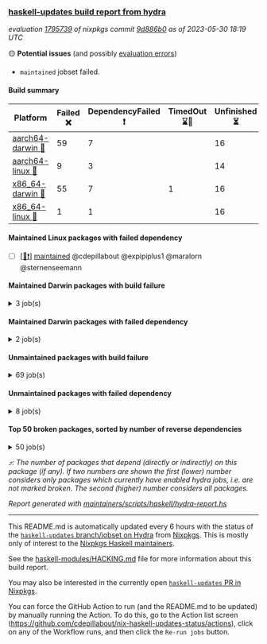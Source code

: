 ### [haskell-updates build report from hydra](https://hydra.nixos.org/jobset/nixpkgs/haskell-updates)
*evaluation [1795739](https://hydra.nixos.org/eval/1795739) of nixpkgs commit [9d886b0](https://github.com/NixOS/nixpkgs/commits/9d886b026546ede5ff40c6e09d2f6161c8fb1269) as of 2023-05-30 18:19 UTC*

:yellow_circle: **Potential issues** (and possibly [evaluation errors](https://hydra.nixos.org/jobset/nixpkgs/haskell-updates))
  * `maintained` jobset failed.

#### Build summary

 | Platform | Failed :x: | DependencyFailed :heavy_exclamation_mark: | TimedOut :hourglass::no_entry_sign: | Unfinished :hourglass_flowing_sand: | Success :heavy_check_mark: | 
 | --- | --- | --- | --- | --- | --- | 
 | [aarch64-darwin :green_apple:](https://hydra.nixos.org/eval/1795739?filter=.aarch64-darwin) | 59 | 7 |  | 16 | 6450 | 
 | [aarch64-linux :iphone:](https://hydra.nixos.org/eval/1795739?filter=.aarch64-linux) | 9 | 3 |  | 14 | 6580 | 
 | [x86_64-darwin :apple:](https://hydra.nixos.org/eval/1795739?filter=.x86_64-darwin) | 55 | 7 | 1 | 16 | 6471 | 
 | [x86_64-linux :penguin:](https://hydra.nixos.org/eval/1795739?filter=.x86_64-linux) | 1 | 1 |  | 16 | 6630 | 
#### Maintained Linux packages with failed dependency
- [ ] [[:penguin::heavy_exclamation_mark:]](https://hydra.nixos.org/build/221987705) [maintained](https://hydra.nixos.org/eval/1795739?filter=maintained) @cdepillabout @expipiplus1 @maralorn @sternenseemann
#### Maintained Darwin packages with build failure
<details><summary>3 job(s) </summary>

- [ ] [gitit](https://hydra.nixos.org/eval/1795739?filter=gitit) @Profpatsch @sternenseemann
  - [[:green_apple::x:]](https://hydra.nixos.org/build/221855415) [[:apple::heavy_check_mark:]](https://hydra.nixos.org/build/221862470) [toplevel](https://hydra.nixos.org/eval/1795739?filter=gitit)
  - [[:green_apple::heavy_check_mark:]](https://hydra.nixos.org/build/221853456) [[:apple::heavy_check_mark:]](https://hydra.nixos.org/build/221843816) [haskellPackages](https://hydra.nixos.org/eval/1795739?filter=haskellPackages.gitit)
</details>

#### Maintained Darwin packages with failed dependency
<details><summary>2 job(s) </summary>

- [ ] [[:green_apple::heavy_exclamation_mark:]](https://hydra.nixos.org/build/221845108) [[:apple::heavy_exclamation_mark:]](https://hydra.nixos.org/build/221855453) [haskellPackages.streamly-archive](https://hydra.nixos.org/eval/1795739?filter=haskellPackages.streamly-archive) @shlok
- [ ] [[:green_apple::heavy_exclamation_mark:]](https://hydra.nixos.org/build/221842644) [[:apple::heavy_exclamation_mark:]](https://hydra.nixos.org/build/221837932) [haskellPackages.streamly-lmdb](https://hydra.nixos.org/eval/1795739?filter=haskellPackages.streamly-lmdb) @shlok
</details>

#### Unmaintained packages with build failure
<details><summary>69 job(s) </summary>

- [ ] [[:green_apple::x:]](https://hydra.nixos.org/build/221853990) [[:iphone::x:]](https://hydra.nixos.org/build/221856268) [[:apple::heavy_check_mark:]](https://hydra.nixos.org/build/221844018) [[:penguin::heavy_check_mark:]](https://hydra.nixos.org/build/221863287) [haskellPackages.hw-simd](https://hydra.nixos.org/eval/1795739?filter=haskellPackages.hw-simd)  :arrow_heading_up: 1 | 8
- [ ] [[:green_apple::x:]](https://hydra.nixos.org/build/221851283) [[:iphone::heavy_check_mark:]](https://hydra.nixos.org/build/221841685) [[:apple::x:]](https://hydra.nixos.org/build/221846057) [[:penguin::heavy_check_mark:]](https://hydra.nixos.org/build/221838369) [haskellPackages.inline-r](https://hydra.nixos.org/eval/1795739?filter=haskellPackages.inline-r)  :arrow_heading_up: 1 | 4
- [ ] [[:green_apple::heavy_check_mark:]](https://hydra.nixos.org/build/221855223) [[:iphone::x:]](https://hydra.nixos.org/build/221854811) [[:apple::heavy_check_mark:]](https://hydra.nixos.org/build/221858597) [[:penguin::heavy_check_mark:]](https://hydra.nixos.org/build/221845511) [haskellPackages.long-double](https://hydra.nixos.org/eval/1795739?filter=haskellPackages.long-double)  :arrow_heading_up: 1 | 2
- [ ] [[:green_apple::x:]](https://hydra.nixos.org/build/221859206) [[:iphone::heavy_check_mark:]](https://hydra.nixos.org/build/221839445) [[:apple::x:]](https://hydra.nixos.org/build/221860904) [[:penguin::heavy_check_mark:]](https://hydra.nixos.org/build/221851712) [haskellPackages.posix-socket](https://hydra.nixos.org/eval/1795739?filter=haskellPackages.posix-socket)  :arrow_heading_up: 1 | 2
- [ ] [[:green_apple::x:]](https://hydra.nixos.org/build/221846477) [[:iphone::heavy_check_mark:]](https://hydra.nixos.org/build/221838034) [[:apple::x:]](https://hydra.nixos.org/build/221850221) [[:penguin::heavy_check_mark:]](https://hydra.nixos.org/build/221861862) [haskellPackages.gi-gdkx11](https://hydra.nixos.org/eval/1795739?filter=haskellPackages.gi-gdkx11)  :arrow_heading_up: 1 | 1
- [ ] [[:green_apple::heavy_check_mark:]](https://hydra.nixos.org/build/221837814) [[:iphone::x:]](https://hydra.nixos.org/build/221857067) [[:apple::heavy_check_mark:]](https://hydra.nixos.org/build/221837913) [[:penguin::heavy_check_mark:]](https://hydra.nixos.org/build/221851430) [haskellPackages.nlopt-haskell](https://hydra.nixos.org/eval/1795739?filter=haskellPackages.nlopt-haskell)  :arrow_heading_up: 1 | 1
- [ ] [[:green_apple::x:]](https://hydra.nixos.org/build/221860982) [[:iphone::heavy_check_mark:]](https://hydra.nixos.org/build/221857352) [[:apple::x:]](https://hydra.nixos.org/build/221846980) [[:penguin::heavy_check_mark:]](https://hydra.nixos.org/build/221858249) [haskellPackages.openal-ffi](https://hydra.nixos.org/eval/1795739?filter=haskellPackages.openal-ffi)  :arrow_heading_up: 1 | 1
- [ ] [[:apple::x:]](https://hydra.nixos.org/build/221853861) [[:penguin::heavy_check_mark:]](https://hydra.nixos.org/build/221852851) [haskellPackages.swisstable](https://hydra.nixos.org/eval/1795739?filter=haskellPackages.swisstable)  :arrow_heading_up: 1 | 1
- [ ] [[:green_apple::heavy_check_mark:]](https://hydra.nixos.org/build/221852380) [[:iphone::x:]](https://hydra.nixos.org/build/221851341) [[:apple::heavy_check_mark:]](https://hydra.nixos.org/build/221848919) [[:penguin::heavy_check_mark:]](https://hydra.nixos.org/build/221837677) [haskellPackages.freetype2](https://hydra.nixos.org/eval/1795739?filter=haskellPackages.freetype2)  :arrow_heading_up: 0 | 11
- [ ] [[:green_apple::x:]](https://hydra.nixos.org/build/221859640) [[:iphone::heavy_check_mark:]](https://hydra.nixos.org/build/221853471) [[:apple::x:]](https://hydra.nixos.org/build/221861435) [[:penguin::heavy_check_mark:]](https://hydra.nixos.org/build/221861294) [haskellPackages.llvm-tf](https://hydra.nixos.org/eval/1795739?filter=haskellPackages.llvm-tf)  :arrow_heading_up: 0 | 6
- [ ] [[:green_apple::x:]](https://hydra.nixos.org/build/221838305) [[:iphone::heavy_check_mark:]](https://hydra.nixos.org/build/221854003) [[:apple::x:]](https://hydra.nixos.org/build/221863299) [[:penguin::heavy_check_mark:]](https://hydra.nixos.org/build/221864199) [haskellPackages.pipes-zlib](https://hydra.nixos.org/eval/1795739?filter=haskellPackages.pipes-zlib)  :arrow_heading_up: 0 | 5
- [ ] [[:green_apple::x:]](https://hydra.nixos.org/build/221839663) [[:iphone::heavy_check_mark:]](https://hydra.nixos.org/build/221862780) [[:apple::heavy_check_mark:]](https://hydra.nixos.org/build/221857688) [[:penguin::heavy_check_mark:]](https://hydra.nixos.org/build/221855820) [haskellPackages.folds](https://hydra.nixos.org/eval/1795739?filter=haskellPackages.folds)  :arrow_heading_up: 0 | 3
- [ ] [[:green_apple::x:]](https://hydra.nixos.org/build/221839172) [[:iphone::x:]](https://hydra.nixos.org/build/221862461) [[:apple::heavy_check_mark:]](https://hydra.nixos.org/build/221858076) [[:penguin::heavy_check_mark:]](https://hydra.nixos.org/build/221855900) [haskellPackages.picosat](https://hydra.nixos.org/eval/1795739?filter=haskellPackages.picosat)  :arrow_heading_up: 0 | 3
- [ ] [[:green_apple::x:]](https://hydra.nixos.org/build/221854066) [[:iphone::heavy_check_mark:]](https://hydra.nixos.org/build/221850186) [[:apple::heavy_check_mark:]](https://hydra.nixos.org/build/221851959) [[:penguin::heavy_check_mark:]](https://hydra.nixos.org/build/221839435) [haskellPackages.LibZip](https://hydra.nixos.org/eval/1795739?filter=haskellPackages.LibZip)  :arrow_heading_up: 0 | 2
- [ ] [[:green_apple::heavy_check_mark:]](https://hydra.nixos.org/build/221850149) [[:iphone::heavy_check_mark:]](https://hydra.nixos.org/build/221854987) [[:apple::x:]](https://hydra.nixos.org/build/221863066) [[:penguin::heavy_check_mark:]](https://hydra.nixos.org/build/221843234) [haskellPackages.quic](https://hydra.nixos.org/eval/1795739?filter=haskellPackages.quic)  :arrow_heading_up: 0 | 2
- [ ] [[:green_apple::x:]](https://hydra.nixos.org/build/221846451) [[:iphone::heavy_check_mark:]](https://hydra.nixos.org/build/221841875) [[:apple::heavy_check_mark:]](https://hydra.nixos.org/build/221848291) [[:penguin::heavy_check_mark:]](https://hydra.nixos.org/build/221861291) [haskellPackages.rocksdb-haskell](https://hydra.nixos.org/eval/1795739?filter=haskellPackages.rocksdb-haskell)  :arrow_heading_up: 0 | 2
- [ ] [[:green_apple::x:]](https://hydra.nixos.org/build/221863648) [[:iphone::heavy_check_mark:]](https://hydra.nixos.org/build/221837699) [[:apple::x:]](https://hydra.nixos.org/build/221863739) [[:penguin::heavy_check_mark:]](https://hydra.nixos.org/build/221863279) [haskellPackages.h-raylib](https://hydra.nixos.org/eval/1795739?filter=haskellPackages.h-raylib)  :arrow_heading_up: 0 | 1
- [ ] [[:green_apple::x:]](https://hydra.nixos.org/build/221858060) [[:iphone::heavy_check_mark:]](https://hydra.nixos.org/build/221838653) [[:apple::x:]](https://hydra.nixos.org/build/221852761) [[:penguin::heavy_check_mark:]](https://hydra.nixos.org/build/221859830) [haskellPackages.hamid](https://hydra.nixos.org/eval/1795739?filter=haskellPackages.hamid)  :arrow_heading_up: 0 | 1
- [ ] [[:green_apple::heavy_check_mark:]](https://hydra.nixos.org/build/221857910) [[:iphone::heavy_check_mark:]](https://hydra.nixos.org/build/221840703) [[:apple::x:]](https://hydra.nixos.org/build/221855688) [[:penguin::heavy_check_mark:]](https://hydra.nixos.org/build/221848435) [haskellPackages.hmatrix-morpheus](https://hydra.nixos.org/eval/1795739?filter=haskellPackages.hmatrix-morpheus)  :arrow_heading_up: 0 | 1
- [ ] [[:green_apple::x:]](https://hydra.nixos.org/build/221859150) [[:iphone::heavy_check_mark:]](https://hydra.nixos.org/build/221849305) [[:apple::x:]](https://hydra.nixos.org/build/221843421) [[:penguin::heavy_check_mark:]](https://hydra.nixos.org/build/221850441) [haskellPackages.huckleberry](https://hydra.nixos.org/eval/1795739?filter=haskellPackages.huckleberry)  :arrow_heading_up: 0 | 1
- [ ] [[:green_apple::x:]](https://hydra.nixos.org/build/221840823) [[:iphone::heavy_check_mark:]](https://hydra.nixos.org/build/221845515) [[:apple::x:]](https://hydra.nixos.org/build/221850323) [[:penguin::heavy_check_mark:]](https://hydra.nixos.org/build/221838466) [haskellPackages.select](https://hydra.nixos.org/eval/1795739?filter=haskellPackages.select)  :arrow_heading_up: 0 | 1
- [ ] [[:green_apple::x:]](https://hydra.nixos.org/build/221854939) [[:iphone::heavy_check_mark:]](https://hydra.nixos.org/build/221843902) [[:apple::x:]](https://hydra.nixos.org/build/221841242) [[:penguin::heavy_check_mark:]](https://hydra.nixos.org/build/221841169) [haskellPackages.sysinfo](https://hydra.nixos.org/eval/1795739?filter=haskellPackages.sysinfo)  :arrow_heading_up: 0 | 1
- [ ] [[:green_apple::heavy_check_mark:]](https://hydra.nixos.org/build/221844737) [[:iphone::heavy_check_mark:]](https://hydra.nixos.org/build/221859486) [[:apple::x:]](https://hydra.nixos.org/build/221860259) [[:penguin::heavy_check_mark:]](https://hydra.nixos.org/build/221855382) [haskellPackages.FractalArt](https://hydra.nixos.org/eval/1795739?filter=haskellPackages.FractalArt) 
- [ ] [[:green_apple::heavy_check_mark:]](https://hydra.nixos.org/build/221838223) [[:iphone::x:]](https://hydra.nixos.org/build/221849533) [[:apple::heavy_check_mark:]](https://hydra.nixos.org/build/221847393) [[:penguin::heavy_check_mark:]](https://hydra.nixos.org/build/221842060) [haskellPackages.HsASA](https://hydra.nixos.org/eval/1795739?filter=haskellPackages.HsASA) 
- [ ] [[:green_apple::x:]](https://hydra.nixos.org/build/221857370) [[:iphone::heavy_check_mark:]](https://hydra.nixos.org/build/221853127) [[:apple::x:]](https://hydra.nixos.org/build/221838613) [[:penguin::heavy_check_mark:]](https://hydra.nixos.org/build/221862967) [haskellPackages.al](https://hydra.nixos.org/eval/1795739?filter=haskellPackages.al) 
- [ ] [[:green_apple::x:]](https://hydra.nixos.org/build/221840657) [[:iphone::heavy_check_mark:]](https://hydra.nixos.org/build/221859581) [[:apple::x:]](https://hydra.nixos.org/build/221840344) [[:penguin::heavy_check_mark:]](https://hydra.nixos.org/build/221854942) [haskellPackages.env-extra](https://hydra.nixos.org/eval/1795739?filter=haskellPackages.env-extra) 
- [ ] [[:green_apple::x:]](https://hydra.nixos.org/build/221857937) [[:iphone::heavy_check_mark:]](https://hydra.nixos.org/build/221838295) [[:apple::x:]](https://hydra.nixos.org/build/221840905) [[:penguin::heavy_check_mark:]](https://hydra.nixos.org/build/221843695) [haskellPackages.epub-tools](https://hydra.nixos.org/eval/1795739?filter=haskellPackages.epub-tools) 
- [ ] [[:green_apple::x:]](https://hydra.nixos.org/build/221848984) [[:iphone::heavy_check_mark:]](https://hydra.nixos.org/build/221845989) [[:apple::heavy_check_mark:]](https://hydra.nixos.org/build/221856293) [[:penguin::heavy_check_mark:]](https://hydra.nixos.org/build/221849660) [haskellPackages.executable-hash](https://hydra.nixos.org/eval/1795739?filter=haskellPackages.executable-hash) 
- [ ] [[:green_apple::x:]](https://hydra.nixos.org/build/221850709) [[:iphone::heavy_check_mark:]](https://hydra.nixos.org/build/221844071) [[:apple::x:]](https://hydra.nixos.org/build/221846029) [[:penguin::heavy_check_mark:]](https://hydra.nixos.org/build/221847972) [haskellPackages.float128](https://hydra.nixos.org/eval/1795739?filter=haskellPackages.float128) 
- [ ] [[:green_apple::x:]](https://hydra.nixos.org/build/221846988) [[:iphone::heavy_check_mark:]](https://hydra.nixos.org/build/221861608) [[:apple::x:]](https://hydra.nixos.org/build/221846249) [[:penguin::heavy_check_mark:]](https://hydra.nixos.org/build/221857382) [haskellPackages.fudgets](https://hydra.nixos.org/eval/1795739?filter=haskellPackages.fudgets) 
- [ ] [[:green_apple::x:]](https://hydra.nixos.org/build/221856937) [[:iphone::heavy_check_mark:]](https://hydra.nixos.org/build/221850505) [[:apple::x:]](https://hydra.nixos.org/build/221844880) [[:penguin::heavy_check_mark:]](https://hydra.nixos.org/build/221850680) [haskellPackages.gerrit](https://hydra.nixos.org/eval/1795739?filter=haskellPackages.gerrit) 
- [ ] [[:green_apple::x:]](https://hydra.nixos.org/build/221848256) [[:apple::x:]](https://hydra.nixos.org/build/221838868) [haskellPackages.gi-gtkosxapplication](https://hydra.nixos.org/eval/1795739?filter=haskellPackages.gi-gtkosxapplication) 
- [ ] [[:green_apple::x:]](https://hydra.nixos.org/build/221858428) [[:apple::x:]](https://hydra.nixos.org/build/221860393) [haskellPackages.gtk-mac-integration](https://hydra.nixos.org/eval/1795739?filter=haskellPackages.gtk-mac-integration) 
- [ ] [[:green_apple::x:]](https://hydra.nixos.org/build/221844523) [[:iphone::heavy_check_mark:]](https://hydra.nixos.org/build/221846434) [[:apple::x:]](https://hydra.nixos.org/build/221857045) [[:penguin::heavy_check_mark:]](https://hydra.nixos.org/build/221838087) [haskellPackages.gtk-traymanager](https://hydra.nixos.org/eval/1795739?filter=haskellPackages.gtk-traymanager) 
- [ ] [[:green_apple::x:]](https://hydra.nixos.org/build/221855995) [[:apple::x:]](https://hydra.nixos.org/build/221854144) [haskellPackages.gtk3-mac-integration](https://hydra.nixos.org/eval/1795739?filter=haskellPackages.gtk3-mac-integration) 
- [ ] [[:green_apple::x:]](https://hydra.nixos.org/build/221849556) [[:iphone::heavy_check_mark:]](https://hydra.nixos.org/build/221854387) [[:apple::x:]](https://hydra.nixos.org/build/221855992) [[:penguin::heavy_check_mark:]](https://hydra.nixos.org/build/221841094) [haskellPackages.highlight](https://hydra.nixos.org/eval/1795739?filter=haskellPackages.highlight) 
- [ ] [[:green_apple::x:]](https://hydra.nixos.org/build/221860685) [[:iphone::heavy_check_mark:]](https://hydra.nixos.org/build/221855989) [[:apple::x:]](https://hydra.nixos.org/build/221838955) [[:penguin::heavy_check_mark:]](https://hydra.nixos.org/build/221842713) [haskellPackages.hinotify-conduit](https://hydra.nixos.org/eval/1795739?filter=haskellPackages.hinotify-conduit) 
- [ ] [[:green_apple::x:]](https://hydra.nixos.org/build/221852673) [[:iphone::heavy_check_mark:]](https://hydra.nixos.org/build/221849142) [[:apple::x:]](https://hydra.nixos.org/build/221838291) [[:penguin::heavy_check_mark:]](https://hydra.nixos.org/build/221844375) [haskellPackages.hsshellscript](https://hydra.nixos.org/eval/1795739?filter=haskellPackages.hsshellscript) 
- [ ] [[:green_apple::x:]](https://hydra.nixos.org/build/221843957) [[:iphone::heavy_check_mark:]](https://hydra.nixos.org/build/221845973) [[:apple::x:]](https://hydra.nixos.org/build/221840427) [[:penguin::heavy_check_mark:]](https://hydra.nixos.org/build/221842414) [haskellPackages.hssourceinfo](https://hydra.nixos.org/eval/1795739?filter=haskellPackages.hssourceinfo) 
- [ ] [[:green_apple::x:]](https://hydra.nixos.org/build/221916016) [[:iphone::x:]](https://hydra.nixos.org/build/221916047) [[:apple::x:]](https://hydra.nixos.org/build/221916004) [[:penguin::x:]](https://hydra.nixos.org/build/221916023) [haskellPackages.httpstan](https://hydra.nixos.org/eval/1795739?filter=haskellPackages.httpstan) 
- [ ] [[:green_apple::x:]](https://hydra.nixos.org/build/221855263) [[:iphone::heavy_check_mark:]](https://hydra.nixos.org/build/221849593) [[:apple::x:]](https://hydra.nixos.org/build/221849873) [[:penguin::heavy_check_mark:]](https://hydra.nixos.org/build/221842599) [haskellPackages.hunspell-hs](https://hydra.nixos.org/eval/1795739?filter=haskellPackages.hunspell-hs) 
- [ ] [[:apple::x:]](https://hydra.nixos.org/build/221861919) [[:penguin::heavy_check_mark:]](https://hydra.nixos.org/build/221856675) [haskellPackages.inline-asm](https://hydra.nixos.org/eval/1795739?filter=haskellPackages.inline-asm) 
- [ ] [[:green_apple::x:]](https://hydra.nixos.org/build/221845564) [[:iphone::heavy_check_mark:]](https://hydra.nixos.org/build/221845246) [[:apple::x:]](https://hydra.nixos.org/build/221842697) [[:penguin::heavy_check_mark:]](https://hydra.nixos.org/build/221856570) [haskellPackages.interprocess](https://hydra.nixos.org/eval/1795739?filter=haskellPackages.interprocess) 
- [ ] [[:green_apple::x:]](https://hydra.nixos.org/build/221838136) [[:iphone::heavy_check_mark:]](https://hydra.nixos.org/build/221842510) [[:apple::x:]](https://hydra.nixos.org/build/221861016) [[:penguin::heavy_check_mark:]](https://hydra.nixos.org/build/221854538) [haskellPackages.intricacy](https://hydra.nixos.org/eval/1795739?filter=haskellPackages.intricacy) 
- [ ] [[:green_apple::x:]](https://hydra.nixos.org/build/221862454) [[:iphone::heavy_check_mark:]](https://hydra.nixos.org/build/221850014) [[:apple::x:]](https://hydra.nixos.org/build/221848357) [[:penguin::heavy_check_mark:]](https://hydra.nixos.org/build/221854585) [haskellPackages.ipcvar](https://hydra.nixos.org/eval/1795739?filter=haskellPackages.ipcvar) 
- [ ] [[:green_apple::x:]](https://hydra.nixos.org/build/221837732) [[:apple::x:]](https://hydra.nixos.org/build/221859146) [haskellPackages.kqueue](https://hydra.nixos.org/eval/1795739?filter=haskellPackages.kqueue) 
- [ ] [[:green_apple::x:]](https://hydra.nixos.org/build/221859250) [[:iphone::heavy_check_mark:]](https://hydra.nixos.org/build/221852429) [[:apple::heavy_check_mark:]](https://hydra.nixos.org/build/221854608) [[:penguin::heavy_check_mark:]](https://hydra.nixos.org/build/221854176) [haskellPackages.leveldb-haskell-fork](https://hydra.nixos.org/eval/1795739?filter=haskellPackages.leveldb-haskell-fork) 
- [ ] [[:green_apple::x:]](https://hydra.nixos.org/build/221844033) [[:iphone::heavy_check_mark:]](https://hydra.nixos.org/build/221859879) [[:apple::x:]](https://hydra.nixos.org/build/221855510) [[:penguin::heavy_check_mark:]](https://hydra.nixos.org/build/221851659) [haskellPackages.linux-framebuffer](https://hydra.nixos.org/eval/1795739?filter=haskellPackages.linux-framebuffer) 
- [ ] [[:green_apple::x:]](https://hydra.nixos.org/build/221846976) [[:iphone::heavy_check_mark:]](https://hydra.nixos.org/build/221841584) [[:apple::x:]](https://hydra.nixos.org/build/221856455) [[:penguin::heavy_check_mark:]](https://hydra.nixos.org/build/221845245) [haskellPackages.mediawiki2latex](https://hydra.nixos.org/eval/1795739?filter=haskellPackages.mediawiki2latex) 
- [ ] [[:green_apple::x:]](https://hydra.nixos.org/build/221847180) [[:iphone::heavy_check_mark:]](https://hydra.nixos.org/build/221855839) [[:apple::x:]](https://hydra.nixos.org/build/221843776) [[:penguin::heavy_check_mark:]](https://hydra.nixos.org/build/221838147) [haskellPackages.memzero](https://hydra.nixos.org/eval/1795739?filter=haskellPackages.memzero) 
- [ ] [[:green_apple::x:]](https://hydra.nixos.org/build/221851867) [[:iphone::heavy_check_mark:]](https://hydra.nixos.org/build/221839241) [[:apple::x:]](https://hydra.nixos.org/build/221859882) [[:penguin::heavy_check_mark:]](https://hydra.nixos.org/build/221864116) [haskellPackages.nix-serve-ng](https://hydra.nixos.org/eval/1795739?filter=haskellPackages.nix-serve-ng) 
- [ ] [[:green_apple::x:]](https://hydra.nixos.org/build/221843066) [[:iphone::heavy_check_mark:]](https://hydra.nixos.org/build/221846019) [[:apple::heavy_check_mark:]](https://hydra.nixos.org/build/221840817) [[:penguin::heavy_check_mark:]](https://hydra.nixos.org/build/221864148) [haskellPackages.perceptual-hash](https://hydra.nixos.org/eval/1795739?filter=haskellPackages.perceptual-hash) 
- [ ] [[:green_apple::x:]](https://hydra.nixos.org/build/221862666) [[:iphone::heavy_check_mark:]](https://hydra.nixos.org/build/221850075) [[:apple::x:]](https://hydra.nixos.org/build/221851337) [[:penguin::heavy_check_mark:]](https://hydra.nixos.org/build/221846671) [haskellPackages.persistent-pagination](https://hydra.nixos.org/eval/1795739?filter=haskellPackages.persistent-pagination) 
- [ ] [[:green_apple::x:]](https://hydra.nixos.org/build/221856178) [[:iphone::heavy_check_mark:]](https://hydra.nixos.org/build/221846618) [[:apple::x:]](https://hydra.nixos.org/build/221856144) [[:penguin::heavy_check_mark:]](https://hydra.nixos.org/build/221853878) [haskellPackages.phatsort](https://hydra.nixos.org/eval/1795739?filter=haskellPackages.phatsort) 
- [ ] [[:green_apple::x:]](https://hydra.nixos.org/build/221846394) [[:iphone::heavy_check_mark:]](https://hydra.nixos.org/build/221849991) [[:apple::x:]](https://hydra.nixos.org/build/221848422) [[:penguin::heavy_check_mark:]](https://hydra.nixos.org/build/221860655) [haskellPackages.ping-wrapper](https://hydra.nixos.org/eval/1795739?filter=haskellPackages.ping-wrapper) 
- [ ] [[:green_apple::x:]](https://hydra.nixos.org/build/221838066) [[:iphone::heavy_check_mark:]](https://hydra.nixos.org/build/221856585) [[:apple::x:]](https://hydra.nixos.org/build/221857344) [[:penguin::heavy_check_mark:]](https://hydra.nixos.org/build/221861401) [haskellPackages.posix-timer](https://hydra.nixos.org/eval/1795739?filter=haskellPackages.posix-timer) 
- [ ] [[:green_apple::x:]](https://hydra.nixos.org/build/221839798) [[:iphone::heavy_check_mark:]](https://hydra.nixos.org/build/221839005) [[:apple::x:]](https://hydra.nixos.org/build/221855609) [[:penguin::heavy_check_mark:]](https://hydra.nixos.org/build/221854966) [haskellPackages.procex](https://hydra.nixos.org/eval/1795739?filter=haskellPackages.procex) 
- [ ] [[:green_apple::x:]](https://hydra.nixos.org/build/221839333) [[:iphone::heavy_check_mark:]](https://hydra.nixos.org/build/221840996) [[:apple::x:]](https://hydra.nixos.org/build/221857849) [[:penguin::heavy_check_mark:]](https://hydra.nixos.org/build/221852542) [haskellPackages.pthread](https://hydra.nixos.org/eval/1795739?filter=haskellPackages.pthread) 
- [ ] [[:green_apple::x:]](https://hydra.nixos.org/build/221843424) [[:iphone::heavy_check_mark:]](https://hydra.nixos.org/build/221854876) [[:apple::x:]](https://hydra.nixos.org/build/221861651) [[:penguin::heavy_check_mark:]](https://hydra.nixos.org/build/221850244) [haskellPackages.sandwich-webdriver](https://hydra.nixos.org/eval/1795739?filter=haskellPackages.sandwich-webdriver) 
- [ ] [[:green_apple::x:]](https://hydra.nixos.org/build/221857407) [[:iphone::heavy_check_mark:]](https://hydra.nixos.org/build/221861014) [[:apple::x:]](https://hydra.nixos.org/build/221860448) [[:penguin::heavy_check_mark:]](https://hydra.nixos.org/build/221857445) [haskellPackages.servant-serialization](https://hydra.nixos.org/eval/1795739?filter=haskellPackages.servant-serialization) 
- [ ] [[:green_apple::heavy_check_mark:]](https://hydra.nixos.org/build/221854817) [[:iphone::heavy_check_mark:]](https://hydra.nixos.org/build/221852559) [[:apple::x:]](https://hydra.nixos.org/build/221844769) [[:penguin::heavy_check_mark:]](https://hydra.nixos.org/build/221850002) [haskellPackages.shared-memory](https://hydra.nixos.org/eval/1795739?filter=haskellPackages.shared-memory) 
- [ ] [[:green_apple::heavy_check_mark:]](https://hydra.nixos.org/build/221857510) [[:iphone::x:]](https://hydra.nixos.org/build/221843819) [[:apple::x:]](https://hydra.nixos.org/build/221858436) [[:penguin::heavy_check_mark:]](https://hydra.nixos.org/build/221856655) [haskellPackages.significant-figures](https://hydra.nixos.org/eval/1795739?filter=haskellPackages.significant-figures) 
- [ ] [[:green_apple::x:]](https://hydra.nixos.org/build/221854414) [[:iphone::heavy_check_mark:]](https://hydra.nixos.org/build/221851260) [[:apple::x:]](https://hydra.nixos.org/build/221863786) [[:penguin::heavy_check_mark:]](https://hydra.nixos.org/build/221851531) [haskellPackages.tailfile-hinotify](https://hydra.nixos.org/eval/1795739?filter=haskellPackages.tailfile-hinotify) 
- [ ] [[:green_apple::x:]](https://hydra.nixos.org/build/221862508) [[:iphone::heavy_check_mark:]](https://hydra.nixos.org/build/221862329) [[:apple::heavy_check_mark:]](https://hydra.nixos.org/build/221863083) [[:penguin::heavy_check_mark:]](https://hydra.nixos.org/build/221846045) [tests.haskell.writers](https://hydra.nixos.org/eval/1795739?filter=tests.haskell.writers) 
- [ ] [[:green_apple::x:]](https://hydra.nixos.org/build/221839686) [[:iphone::x:]](https://hydra.nixos.org/build/221863606) [[:apple::heavy_check_mark:]](https://hydra.nixos.org/build/221857780) [[:penguin::heavy_check_mark:]](https://hydra.nixos.org/build/221847624) [haskellPackages.x86-64bit](https://hydra.nixos.org/eval/1795739?filter=haskellPackages.x86-64bit) 
- [ ] [[:green_apple::x:]](https://hydra.nixos.org/build/221840509) [[:iphone::heavy_check_mark:]](https://hydra.nixos.org/build/221846069) [[:apple::x:]](https://hydra.nixos.org/build/221859282) [[:penguin::heavy_check_mark:]](https://hydra.nixos.org/build/221863295) [haskellPackages.xmonad-utils](https://hydra.nixos.org/eval/1795739?filter=haskellPackages.xmonad-utils) 
- [ ] [[:green_apple::x:]](https://hydra.nixos.org/build/221843342) [[:iphone::heavy_check_mark:]](https://hydra.nixos.org/build/221839001) [[:apple::x:]](https://hydra.nixos.org/build/221843654) [[:penguin::heavy_check_mark:]](https://hydra.nixos.org/build/221858762) [haskellPackages.yoga](https://hydra.nixos.org/eval/1795739?filter=haskellPackages.yoga) 
- [ ] [[:green_apple::x:]](https://hydra.nixos.org/build/221856620) [[:iphone::heavy_check_mark:]](https://hydra.nixos.org/build/221858079) [[:apple::x:]](https://hydra.nixos.org/build/221858271) [[:penguin::heavy_check_mark:]](https://hydra.nixos.org/build/221840169) [haskellPackages.zot](https://hydra.nixos.org/eval/1795739?filter=haskellPackages.zot) 
- [ ] [[:green_apple::x:]](https://hydra.nixos.org/build/221860544) [[:iphone::heavy_check_mark:]](https://hydra.nixos.org/build/221840271) [[:apple::x:]](https://hydra.nixos.org/build/221846987) [[:penguin::heavy_check_mark:]](https://hydra.nixos.org/build/221842268) [haskellPackages.zxcvbn-c](https://hydra.nixos.org/eval/1795739?filter=haskellPackages.zxcvbn-c) 
</details>

#### Unmaintained packages with failed dependency
<details><summary>8 job(s) </summary>

- [ ] [[:green_apple::heavy_exclamation_mark:]](https://hydra.nixos.org/build/221857906) [[:iphone::heavy_exclamation_mark:]](https://hydra.nixos.org/build/221857061) [[:apple::heavy_check_mark:]](https://hydra.nixos.org/build/221848177) [[:penguin::heavy_check_mark:]](https://hydra.nixos.org/build/221849404) [haskellPackages.hw-dsv](https://hydra.nixos.org/eval/1795739?filter=haskellPackages.hw-dsv)  :arrow_heading_up: 0 | 3
- [ ] [[:green_apple::heavy_exclamation_mark:]](https://hydra.nixos.org/build/221856055) [[:iphone::heavy_check_mark:]](https://hydra.nixos.org/build/221838723) [[:apple::heavy_exclamation_mark:]](https://hydra.nixos.org/build/221853183) [[:penguin::heavy_check_mark:]](https://hydra.nixos.org/build/221850959) [haskellPackages.network-dns](https://hydra.nixos.org/eval/1795739?filter=haskellPackages.network-dns)  :arrow_heading_up: 0 | 1
- [ ] [[:green_apple::heavy_exclamation_mark:]](https://hydra.nixos.org/build/221843324) [[:iphone::heavy_check_mark:]](https://hydra.nixos.org/build/221864223) [[:apple::heavy_exclamation_mark:]](https://hydra.nixos.org/build/221845691) [[:penguin::heavy_check_mark:]](https://hydra.nixos.org/build/221844427) [haskellPackages.H](https://hydra.nixos.org/eval/1795739?filter=haskellPackages.H) 
- [ ] [[:green_apple::heavy_check_mark:]](https://hydra.nixos.org/build/221851503) [[:iphone::heavy_exclamation_mark:]](https://hydra.nixos.org/build/221851825) [[:apple::heavy_check_mark:]](https://hydra.nixos.org/build/221856317) [[:penguin::heavy_check_mark:]](https://hydra.nixos.org/build/221842974) [haskellPackages.hmatrix-nlopt](https://hydra.nixos.org/eval/1795739?filter=haskellPackages.hmatrix-nlopt) 
- [ ] [[:apple::heavy_exclamation_mark:]](https://hydra.nixos.org/build/221843447) [[:penguin::heavy_check_mark:]](https://hydra.nixos.org/build/221843618) [haskellPackages.hs-swisstable-hashtables-class](https://hydra.nixos.org/eval/1795739?filter=haskellPackages.hs-swisstable-hashtables-class) 
- [ ] [[:green_apple::heavy_exclamation_mark:]](https://hydra.nixos.org/build/221862223) [[:iphone::heavy_check_mark:]](https://hydra.nixos.org/build/221858459) [[:apple::heavy_exclamation_mark:]](https://hydra.nixos.org/build/221840330) [[:penguin::heavy_check_mark:]](https://hydra.nixos.org/build/221863517) [haskellPackages.ihaskell-inline-r](https://hydra.nixos.org/eval/1795739?filter=haskellPackages.ihaskell-inline-r) 
- [ ] [[:green_apple::heavy_check_mark:]](https://hydra.nixos.org/build/221840957) [[:iphone::heavy_exclamation_mark:]](https://hydra.nixos.org/build/221852455) [[:apple::heavy_check_mark:]](https://hydra.nixos.org/build/221860024) [[:penguin::heavy_check_mark:]](https://hydra.nixos.org/build/221848775) [haskellPackages.rounded-hw](https://hydra.nixos.org/eval/1795739?filter=haskellPackages.rounded-hw) 
- [ ] [[:green_apple::heavy_exclamation_mark:]](https://hydra.nixos.org/build/221854937) [[:iphone::heavy_check_mark:]](https://hydra.nixos.org/build/221863783) [[:apple::heavy_exclamation_mark:]](https://hydra.nixos.org/build/221858703) [[:penguin::heavy_check_mark:]](https://hydra.nixos.org/build/221860325) [haskellPackages.xbattbar](https://hydra.nixos.org/eval/1795739?filter=haskellPackages.xbattbar) 
</details>

#### Top 50 broken packages, sorted by number of reverse dependencies
<details><summary>50 job(s) </summary>

[amazonka-core](https://packdeps.haskellers.com/reverse/amazonka-core) :arrow_heading_up: 188  
[gogol-core](https://packdeps.haskellers.com/reverse/gogol-core) :arrow_heading_up: 184  
[haskell98](https://packdeps.haskellers.com/reverse/haskell98) :arrow_heading_up: 153  
[enumerator](https://packdeps.haskellers.com/reverse/enumerator) :arrow_heading_up: 56  
[util](https://packdeps.haskellers.com/reverse/util) :arrow_heading_up: 49  
[derive](https://packdeps.haskellers.com/reverse/derive) :arrow_heading_up: 48  
[amazonka](https://packdeps.haskellers.com/reverse/amazonka) :arrow_heading_up: 46  
[cgi](https://packdeps.haskellers.com/reverse/cgi) :arrow_heading_up: 46  
[accelerate](https://packdeps.haskellers.com/reverse/accelerate) :arrow_heading_up: 42  
[TypeCompose](https://packdeps.haskellers.com/reverse/TypeCompose) :arrow_heading_up: 38  
[PrimitiveArray](https://packdeps.haskellers.com/reverse/PrimitiveArray) :arrow_heading_up: 35  
[rank1dynamic](https://packdeps.haskellers.com/reverse/rank1dynamic) :arrow_heading_up: 33  
[distributed-static](https://packdeps.haskellers.com/reverse/distributed-static) :arrow_heading_up: 31  
[distributed-process](https://packdeps.haskellers.com/reverse/distributed-process) :arrow_heading_up: 30  
[iteratee](https://packdeps.haskellers.com/reverse/iteratee) :arrow_heading_up: 29  
[polysemy-resume](https://packdeps.haskellers.com/reverse/polysemy-resume) :arrow_heading_up: 27  
[sydtest](https://packdeps.haskellers.com/reverse/sydtest) :arrow_heading_up: 27  
[polysemy-conc](https://packdeps.haskellers.com/reverse/polysemy-conc) :arrow_heading_up: 26  
[crypto-numbers](https://packdeps.haskellers.com/reverse/crypto-numbers) :arrow_heading_up: 25  
[either-unwrap](https://packdeps.haskellers.com/reverse/either-unwrap) :arrow_heading_up: 25  
[polysemy-log](https://packdeps.haskellers.com/reverse/polysemy-log) :arrow_heading_up: 24  
[crypto-pubkey](https://packdeps.haskellers.com/reverse/crypto-pubkey) :arrow_heading_up: 22  
[haskelldb](https://packdeps.haskellers.com/reverse/haskelldb) :arrow_heading_up: 22  
[wxdirect](https://packdeps.haskellers.com/reverse/wxdirect) :arrow_heading_up: 22  
[BiobaseTypes](https://packdeps.haskellers.com/reverse/BiobaseTypes) :arrow_heading_up: 21  
[alg](https://packdeps.haskellers.com/reverse/alg) :arrow_heading_up: 21  
[amazonka-s3](https://packdeps.haskellers.com/reverse/amazonka-s3) :arrow_heading_up: 21  
[mmsyn2](https://packdeps.haskellers.com/reverse/mmsyn2) :arrow_heading_up: 21  
[wxc](https://packdeps.haskellers.com/reverse/wxc) :arrow_heading_up: 21  
[biocore](https://packdeps.haskellers.com/reverse/biocore) :arrow_heading_up: 20  
[bzlib](https://packdeps.haskellers.com/reverse/bzlib) :arrow_heading_up: 20  
[exon](https://packdeps.haskellers.com/reverse/exon) :arrow_heading_up: 20  
[wxcore](https://packdeps.haskellers.com/reverse/wxcore) :arrow_heading_up: 20  
[attoparsec-enumerator](https://packdeps.haskellers.com/reverse/attoparsec-enumerator) :arrow_heading_up: 19  
[bytestring-show](https://packdeps.haskellers.com/reverse/bytestring-show) :arrow_heading_up: 19  
[fay](https://packdeps.haskellers.com/reverse/fay) :arrow_heading_up: 19  
[gi-soup](https://packdeps.haskellers.com/reverse/gi-soup) :arrow_heading_up: 19  
[incipit](https://packdeps.haskellers.com/reverse/incipit) :arrow_heading_up: 19  
[wx](https://packdeps.haskellers.com/reverse/wx) :arrow_heading_up: 19  
[BiobaseENA](https://packdeps.haskellers.com/reverse/BiobaseENA) :arrow_heading_up: 18  
[asn1-data](https://packdeps.haskellers.com/reverse/asn1-data) :arrow_heading_up: 18  
[dbus-core](https://packdeps.haskellers.com/reverse/dbus-core) :arrow_heading_up: 18  
[gtksourceview2](https://packdeps.haskellers.com/reverse/gtksourceview2) :arrow_heading_up: 18  
[hsc3](https://packdeps.haskellers.com/reverse/hsc3) :arrow_heading_up: 18  
[polysemy-process](https://packdeps.haskellers.com/reverse/polysemy-process) :arrow_heading_up: 18  
[ukrainian-phonetics-basic](https://packdeps.haskellers.com/reverse/ukrainian-phonetics-basic) :arrow_heading_up: 18  
[BiobaseXNA](https://packdeps.haskellers.com/reverse/BiobaseXNA) :arrow_heading_up: 17  
[HGamer3D-Data](https://packdeps.haskellers.com/reverse/HGamer3D-Data) :arrow_heading_up: 17  
[certificate](https://packdeps.haskellers.com/reverse/certificate) :arrow_heading_up: 17  
[clash-prelude](https://packdeps.haskellers.com/reverse/clash-prelude) :arrow_heading_up: 17  
</details>


*:arrow_heading_up:: The number of packages that depend (directly or indirectly) on this package (if any). If two numbers are shown the first (lower) number considers only packages which currently have enabled hydra jobs, i.e. are not marked broken. The second (higher) number considers all packages.*

*Report generated with [maintainers/scripts/haskell/hydra-report.hs](https://github.com/NixOS/nixpkgs/blob/haskell-updates/maintainers/scripts/haskell/hydra-report.hs)*


----------------------------------------------------------------------

This README.md is automatically updated every 6 hours with the status of the
[`haskell-updates` branch/jobset on Hydra](https://hydra.nixos.org/jobset/nixpkgs/haskell-updates)
from [Nixpkgs](https://github.com/NixOS/nixpkgs).  This is mostly only of
interest to the [Nixpkgs Haskell maintainers](https://github.com/orgs/NixOS/teams/haskell).

See the
[haskell-modules/HACKING.md](https://github.com/NixOS/nixpkgs/blob/haskell-updates/pkgs/development/haskell-modules/HACKING.md)
file for more information about this build report.

You may also be interested in the currently open
[`haskell-updates` PR in Nixpkgs](https://github.com/nixos/nixpkgs/pulls?q=is%3Apr+is%3Aopen+head%3Ahaskell-updates).

You can force the GitHub Action to run (and the README.md to be updated) by
manually running the Action.  To do this, go to the Action list screen
(https://github.com/cdepillabout/nix-haskell-updates-status/actions),
click on any of the Workflow runs, and then click the `Re-run jobs` button.

